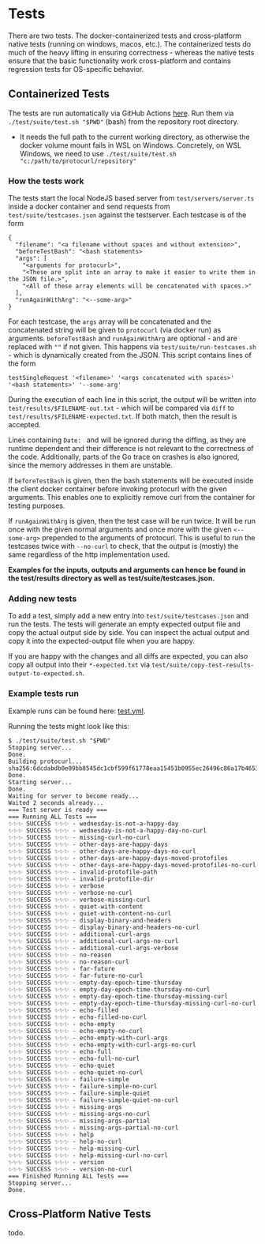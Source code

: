 # Tests

There are two tests. The docker-containerized tests and cross-platform native tests (running on windows, macos, etc.).
The containerized tests do much of the heavy lifting in ensuring correctness - whereas the native tests ensure that the
basic functionality work cross-platform and contains regression tests for OS-specific behavior.

## Containerized Tests

The tests are run automatically via GitHub Actions [here](.github/workflows/test.yml). Run them
via `./test/suite/test.sh "$PWD"` (bash) from the repository root directory.

* It needs the full path to the current working directory, as otherwise the docker volume mount fails in WSL on Windows.
  Concretely, on WSL Windows, we need to use `./test/suite/test.sh "c:/path/to/protocurl/repository"`

### How the tests work

The tests start the local NodeJS based server from `test/servers/server.ts` inside a docker container and send requests
from `test/suite/testcases.json` against the testserver. Each testcase is of the form

```
{
  "filename": "<a filename without spaces and without extension>",
  "beforeTestBash": "<bash statements>
  "args": [
    "<arguments for protocurl>",
    "<These are split into an array to make it easier to write them in the JSON file.>",
    "<All of these array elements will be concatenated with spaces.>"
  ],
  "runAgainWithArg": "<--some-arg>"
}
```

For each testcase, the `args` array will be concatenated and the concatenated string will be given to `protocurl` (via
docker run) as arguments. `beforeTestBash` and `runAgainWithArg` are optional - and are replaced with `""` if not given.
This happens via `test/suite/run-testcases.sh` - which is dynamically created from the JSON. This script contains lines
of the form

```
testSingleRequest '<filename>' '<args concatenated with spaces>' '<bash statements>' '--some-arg'
```

During the execution of each line in this script, the output will be written into `test/results/$FILENAME-out.txt` -
which will be compared via `diff` to `test/results/$FILENAME-expected.txt`. If both match, then the result is accepted.

Lines containing `Date: ` and will be ignored during the diffing, as they are runtime dependent and their difference is
not relevant to the correctness of the code. Additionally, parts of the Go trace on crashes is also ignored, since the
memory addresses in them are unstable.

If `beforeTestBash` is given, then the bash statements will be executed inside the client docker container before
invoking protocurl with the given arguments. This enables one to explicitly remove curl from the container for testing
purposes.

If `runAgainWithArg` is given, then the test case will be run twice. It will be run once with the given normal arguments
and once more with the given `<--some-arg>` prepended to the arguments of protocurl. This is useful to run the testcases
twice with `--no-curl` to check, that the output is (mostly) the same regardless of the http implementation used.

**Examples for the inputs, outputs and arguments can hence be found in the test/results directory as well as
test/suite/testcases.json.**

### Adding new tests

To add a test, simply add a new entry into `test/suite/testcases.json` and run the tests. The tests will generate an
empty expected output file and copy the actual output side by side. You can inspect the actual output and copy it into
the expected-output file when you are happy.

If you are happy with the changes and all diffs are expected, you can also copy all output into their `*-expected.txt`
via
`test/suite/copy-test-results-output-to-expected.sh`.

### Example tests run

Example runs can be found here: [test.yml](https://github.com/qaware/protocurl/actions/workflows/test.yml).

Running the tests might look like this:

```
$ ./test/suite/test.sh "$PWD"
Stopping server...
Done.
Building protocurl...
sha256:6dcdabdb0e09bb8545dc1cbf599f61778eaa15451b0955ec26496c86a17b4653
Done.
Starting server...
Done.
Waiting for server to become ready...
Waited 2 seconds already...
=== Test server is ready ===
=== Running ALL Tests ===
✨✨✨ SUCCESS ✨✨✨ - wednesday-is-not-a-happy-day
✨✨✨ SUCCESS ✨✨✨ - wednesday-is-not-a-happy-day-no-curl
✨✨✨ SUCCESS ✨✨✨ - missing-curl-no-curl
✨✨✨ SUCCESS ✨✨✨ - other-days-are-happy-days
✨✨✨ SUCCESS ✨✨✨ - other-days-are-happy-days-no-curl
✨✨✨ SUCCESS ✨✨✨ - other-days-are-happy-days-moved-protofiles
✨✨✨ SUCCESS ✨✨✨ - other-days-are-happy-days-moved-protofiles-no-curl
✨✨✨ SUCCESS ✨✨✨ - invalid-protofile-path
✨✨✨ SUCCESS ✨✨✨ - invalid-protofile-dir
✨✨✨ SUCCESS ✨✨✨ - verbose
✨✨✨ SUCCESS ✨✨✨ - verbose-no-curl
✨✨✨ SUCCESS ✨✨✨ - verbose-missing-curl
✨✨✨ SUCCESS ✨✨✨ - quiet-with-content
✨✨✨ SUCCESS ✨✨✨ - quiet-with-content-no-curl
✨✨✨ SUCCESS ✨✨✨ - display-binary-and-headers
✨✨✨ SUCCESS ✨✨✨ - display-binary-and-headers-no-curl
✨✨✨ SUCCESS ✨✨✨ - additional-curl-args
✨✨✨ SUCCESS ✨✨✨ - additional-curl-args-no-curl
✨✨✨ SUCCESS ✨✨✨ - additional-curl-args-verbose
✨✨✨ SUCCESS ✨✨✨ - no-reason
✨✨✨ SUCCESS ✨✨✨ - no-reason-curl
✨✨✨ SUCCESS ✨✨✨ - far-future
✨✨✨ SUCCESS ✨✨✨ - far-future-no-curl
✨✨✨ SUCCESS ✨✨✨ - empty-day-epoch-time-thursday
✨✨✨ SUCCESS ✨✨✨ - empty-day-epoch-time-thursday-no-curl
✨✨✨ SUCCESS ✨✨✨ - empty-day-epoch-time-thursday-missing-curl
✨✨✨ SUCCESS ✨✨✨ - empty-day-epoch-time-thursday-missing-curl-no-curl
✨✨✨ SUCCESS ✨✨✨ - echo-filled
✨✨✨ SUCCESS ✨✨✨ - echo-filled-no-curl
✨✨✨ SUCCESS ✨✨✨ - echo-empty
✨✨✨ SUCCESS ✨✨✨ - echo-empty-no-curl
✨✨✨ SUCCESS ✨✨✨ - echo-empty-with-curl-args
✨✨✨ SUCCESS ✨✨✨ - echo-empty-with-curl-args-no-curl
✨✨✨ SUCCESS ✨✨✨ - echo-full
✨✨✨ SUCCESS ✨✨✨ - echo-full-no-curl
✨✨✨ SUCCESS ✨✨✨ - echo-quiet
✨✨✨ SUCCESS ✨✨✨ - echo-quiet-no-curl
✨✨✨ SUCCESS ✨✨✨ - failure-simple
✨✨✨ SUCCESS ✨✨✨ - failure-simple-no-curl
✨✨✨ SUCCESS ✨✨✨ - failure-simple-quiet
✨✨✨ SUCCESS ✨✨✨ - failure-simple-quiet-no-curl
✨✨✨ SUCCESS ✨✨✨ - missing-args
✨✨✨ SUCCESS ✨✨✨ - missing-args-no-curl
✨✨✨ SUCCESS ✨✨✨ - missing-args-partial
✨✨✨ SUCCESS ✨✨✨ - missing-args-partial-no-curl
✨✨✨ SUCCESS ✨✨✨ - help
✨✨✨ SUCCESS ✨✨✨ - help-no-curl
✨✨✨ SUCCESS ✨✨✨ - help-missing-curl
✨✨✨ SUCCESS ✨✨✨ - help-missing-curl-no-curl
✨✨✨ SUCCESS ✨✨✨ - version
✨✨✨ SUCCESS ✨✨✨ - version-no-curl
=== Finished Running ALL Tests ===
Stopping server...
Done.
```

## Cross-Platform Native Tests

todo.